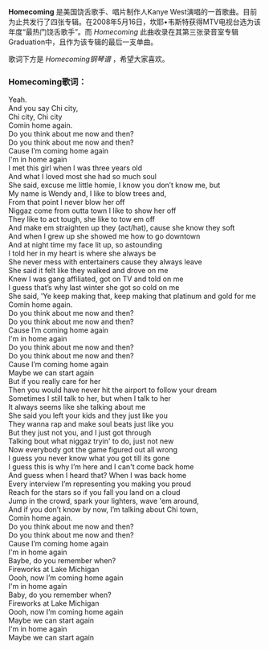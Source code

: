 

**Homecoming** 是美国饶舌歌手、唱片制作人Kanye
West演唱的一首歌曲。目前为止共发行了四张专辑。在2008年5月16日，坎耶•韦斯特获得MTV电视台选为该年度“最热门饶舌歌手”。而
_Homecoming_ 此曲收录在其第三张录音室专辑Graduation中，且作为该专辑的最后一支单曲。

歌词下方是 _Homecoming钢琴谱_ ，希望大家喜欢。

### Homecoming歌词：

Yeah.  
And you say Chi city,  
Chi city, Chi city  
Comin home again.  
Do you think about me now and then?  
Do you think about me now and then?  
Cause I’m coming home again  
I'm in home again  
I met this girl when I was three years old  
And what I loved most she had so much soul  
She said, excuse me little homie, I know you don’t know me, but  
My name is Wendy and, I like to blow trees and,  
From that point I never blow her off  
Niggaz come from outta town I like to show her off  
They like to act tough, she like to tow em off  
And make em straighten up they (act/hat), cause she know they soft  
And when I grew up she showed me how to go downtown  
And at night time my face lit up, so astounding  
I told her in my heart is where she always be  
She never mess with entertainers cause they always leave  
She said it felt like they walked and drove on me  
Knew I was gang affiliated, got on TV and told on me  
I guess that’s why last winter she got so cold on me  
She said, 'Ye keep making that, keep making that platinum and gold for me  
Comin home again.  
Do you think about me now and then?  
Do you think about me now and then?  
Cause I’m coming home again  
I'm in home again  
Do you think about me now and then?  
Do you think about me now and then?  
Cause I’m coming home again  
Maybe we can start again  
But if you really care for her  
Then you would have never hit the airport to follow your dream  
Sometimes I still talk to her, but when I talk to her  
It always seems like she talking about me  
She said you left your kids and they just like you  
They wanna rap and make soul beats just like you  
But they just not you, and I just got through  
Talking bout what niggaz tryin' to do, just not new  
Now everybody got the game figured out all wrong  
I guess you never know what you got till its gone  
I guess this is why I’m here and I can't come back home  
And guess when I heard that? When I was back home  
Every interview I’m representing you making you proud  
Reach for the stars so if you fall you land on a cloud  
Jump in the crowd, spark your lighters, wave 'em around,  
And if you don’t know by now, I’m talking about Chi town,  
Comin home again.  
Do you think about me now and then?  
Do you think about me now and then?  
Cause I’m coming home again  
I'm in home again  
Baybe, do you remember when?  
Fireworks at Lake Michigan  
Oooh, now I’m coming home again  
I'm in home again  
Baby, do you remember when?  
Fireworks at Lake Michigan  
Oooh, now I’m coming home again  
Maybe we can start again  
I'm in home again  
Maybe we can start again

